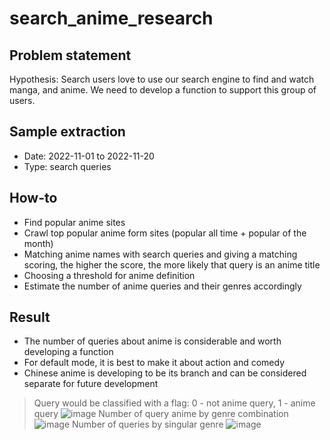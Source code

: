 # search_anime_research
## Problem statement
Hypothesis: Search users love to use our search engine to find and watch manga, and anime. We need to develop a function to support this group of users.

## Sample extraction
- Date: 2022-11-01 to 2022-11-20
- Type: search queries

## How-to
- Find popular anime sites
- Crawl top popular anime form sites (popular all time + popular of the month)
- Matching anime names with search queries and giving a matching scoring, the higher the score, the more likely that query is an anime title
- Choosing a threshold for anime definition
- Estimate the number of anime queries and their genres accordingly

## Result
- The number of queries about anime is considerable and worth developing a function
- For default mode, it is best to make it about action and comedy
- Chinese anime is developing to be its branch and can be considered separate for future development
> Query would be classified with a flag: 0 - not anime query, 1 - anime query
![image](https://github.com/Phuong-Jphx/search_anime_research/assets/79634273/7b910b4a-0ac7-4189-b796-2a6def0ef47c)
> Number of query anime by genre combination
![image](https://github.com/Phuong-Jphx/search_anime_research/assets/79634273/6969915f-4ec7-4c2c-b4b9-c69f06075c06)
> Number of queries by singular genre
![image](https://github.com/Phuong-Jphx/search_anime_research/assets/79634273/e5c69647-7708-4542-9b94-319063ddc5f2)

